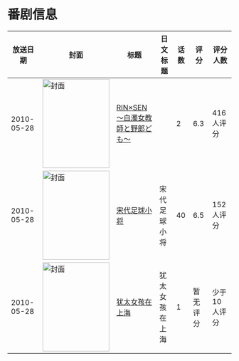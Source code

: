# 番剧信息

|放送日期|封面|标题|日文标题|话数|评分|评分人数|
|---|---|---|---|---|---|---|
|2010-05-28|<img src="https://bangumi.tv/img/no_icon_subject.png" alt="封面" style="width:150px;height:200px;object-fit:cover;">|[RIN×SEN～白濁女教師と野郎ども～](https://bangumi.tv/subject/62482)||2|6.3|416人评分|
|2010-05-28|<img src="https://lain.bgm.tv/pic/cover/c/e1/fa/259616_814M8.jpg" alt="封面" style="width:150px;height:200px;object-fit:cover;">|[宋代足球小将](https://bangumi.tv/subject/259616)|宋代足球小将|40|6.5|152人评分|
|2010-05-28|<img src="https://lain.bgm.tv/pic/cover/c/69/40/361307_kqKEk.jpg" alt="封面" style="width:150px;height:200px;object-fit:cover;">|[犹太女孩在上海](https://bangumi.tv/subject/361307)|犹太女孩在上海|1|暂无评分|少于10人评分|
